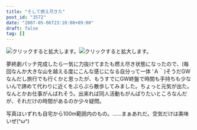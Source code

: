 ```yaml
---
title: "そして燃え尽きた"
post_id: "3572"
date: "2007-05-06T23:10:00+09:00"
draft: false
tag: []
---
```



![クリックすると拡大します。](https://danmaq.com/image/mixi/2007/425725839_103_s.jpg)![クリックすると拡大します。](https://danmaq.com/image/mixi/2007/425725839_254_s.jpg)

夢終劇パッチ完成したら一気に力抜けてまたも燃え尽き状態になったので、(毎回なんか大きな山を越える度にこんな感じになる自分って一体 'Ａ｀)そうだGWなんだし旅行でも行くかと思ったが、もうすでにGW終盤で時間も手持ちも少ないんで諦めて代わりに近くをぶらぶら散歩してみました。ちょっと元気が出た。なんとかお仕事がんばれそう。出来れば同人活動もがんばりたいところなんだが、それだけの時間があるのか少々疑問。

写真はいずれも自宅から100m範囲内のもの。……まぁあれだ。空気だけは美味いぜ(^ω^)
